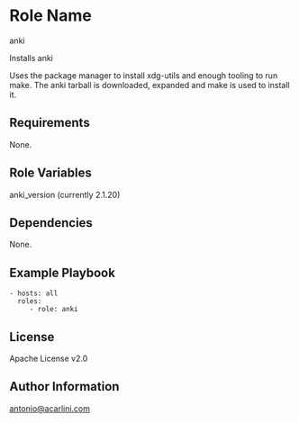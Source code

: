 Role Name
=========

anki

Installs anki

Uses the package manager to install xdg-utils and enough tooling to run make.
The anki tarball is downloaded, expanded and make is used to install it.

Requirements
------------

None.

Role Variables
--------------

anki_version (currently 2.1.20)

Dependencies
------------

None.

Example Playbook
----------------

    - hosts: all
      roles:
         - role: anki

License
-------

Apache License v2.0

Author Information
------------------

antonio@acarlini.com
